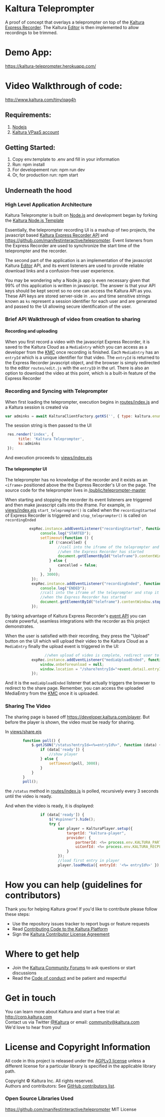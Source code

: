 # Kaltura Teleprompter
A proof of concept that overlays a teleprompter on top of the [Kaltura Express Recorder]( https://github.com/kaltura-vpaas/express-recorder). The Kaltura [Editor](https://github.com/kaltura-vpaas/kaltura-editor-app-embed) is then implemented to allow recordings to be trimmed. 

# Demo App: 
https://kaltura-teleprompter.herokuapp.com/

# Video Walkthrough of code:
http://www.kaltura.com/tiny/qag4h

## Requirements:

1. [Nodejs](https://nodejs.org/en/)
2. [Kaltura VPaaS account](https://corp.kaltura.com/video-paas/registration?utm_campaign=Meetabout&utm_medium=affiliates&utm_source=GitHub)

## Getting Started:

1. Copy env.template to .env and fill in your information
2. Run: npm install
3. For developement run: npm run dev   
4. Or, for production run: npm start

## Underneath the hood

### High Level Application Architecture

Kaltura Teleprompter is built on [Node.js](https://nodejs.org/) and development began by forking the [Kaltura Node.js Template](https://github.com/kaltura-vpaas/kaltura-nodejs-template) 

Essentially, the teleprompter recording UI is a mashup of two projects, the javascript based [Kaltura Express Recorder API](https://github.com/kaltura-vpaas/express-recorder)  and https://github.com/manifestinteractive/teleprompter. Event listeners from the Express Recorder are used to synchronize the start time of the teleprompter and the recorder.

The second part of the application is an implementation of the javascript Kaltura [Editor](https://github.com/kaltura-vpaas/kaltura-editor-app-embed) API, and its event listeners are used to provide reliable download links and a confusion-free user experience.

You may be wondering why a Node.js app is even necessary given that 99% of this application is written in javascript. The answer is that your API keys should be kept secret so no one can access the Kaltura API as you. These API keys are stored server-side in `.env` and time sensitive strings known as `ks` represent a session identifier for each user and are generated and passed to the UI allowing secure identification of the user.  

### Brief API Walkthrough of video from creation to sharing

#### Recording and uploading

When you first record a video with the javascript Express Recorder, it is saved to the Kaltura Cloud as a `MediaEntry` which you can access as a developer from the [KMC](https://kmc.kaltura.com/index.php/kmcng/login) once recording is finished. Each `MediaEntry` has an `entryId` which is a unique identifier for that video. The `entryId` is returned to the Express Recorder javascript object, and the browser is simply redirected to the editor `routes/edit.js` with the `entryID` in the url. There is also an option to download the video at this point, which is a built-in feature of the Express Recorder

### Recording and Syncing with Teleprompter

When first loading the teleprompter, execution begins in [routes/index.js](https://github.com/kaltura-vpaas/kaltura-teleprompter-nodejs/blob/master/routes/index.js) and a Kaltura session is created via 

```javascript
var adminks = await KalturaClientFactory.getKS('', { type: kaltura.enums.SessionType.ADMIN });
```

The session string is then passed to the UI

```javascript
 res.render('index', { 
      title: 'Kaltura Teleprompter',
      ks:adminks
 });
```

And execution proceeds to [views/index.ejs](https://github.com/kaltura-vpaas/kaltura-teleprompter-nodejs/blob/master/views/index.ejs) 

#### The teleprompter UI

The teleprompter has no knowledge of the recorder and it exists as an `<iframe>` positioned above the the Express Recorder's UI on the page. The source code for the teleprompter lives in [/public/teleprompter-master](https://github.com/kaltura-vpaas/kaltura-teleprompter-nodejs/tree/master/public/teleprompter-master)

When starting and stopping the recorder its event listeners are triggered and then make javascript calls into the iframe. For example, in [views/index.ejs](https://github.com/kaltura-vpaas/kaltura-teleprompter-nodejs/blob/master/views/index.ejs#L36)  `start_teleprompter()` is called when the `recordingStarted` of Express Recorder is triggered and  `stop_teleprompter()` is called on `recordingEnded` 

```javascript
           expRec.instance.addEventListener("recordingStarted", function () {
                console.log("STARTED");
                setTimeout(function () {
                    if (!cancelled) {
                        //call into the iframe of the teleprompter and start it
                        //when the Express Recorder has started
                        document.getElementById("teleframe").contentWindow.start_teleprompter();
                    } else {
                        cancelled = false;
                    }
                }, 3000);
            });
            expRec.instance.addEventListener("recordingEnded", function () {
                console.log("ENDED");
                //call into the iframe of the teleprompter and stop it
                //when the Express Recorder has started
                document.getElementById("teleframe").contentWindow.stop_teleprompter();
            });
```

By taking advantage of Kaltura Express Recorder's [event API](https://github.com/kaltura-vpaas/express-recorder) you can create powerful, seamless integrations with the recorder as this project demonstrates.

When the user is satisfied with their recording, they press the "Upload" button on the UI which will upload their video to the Kaltura Cloud as a `MediaEntry`  finally the upload event is triggered in the UI:

```javascript
   				  //when upload of video is complete, redirect user to share
            expRec.instance.addEventListener("mediaUploadEnded", function(event) {
                window.onbeforeunload = null;
                window.location = "/share?entryId="+event.detail.entryId;
            });
```

And it is the `mediaUploadEnded` listener that actually triggers the browser to redirect to the share page. Remember, you can access the uploaded MediaEntry from the [KMC](https://kmc.kaltura.com/index.php/kmcng/login) once it is uploaded.

### Sharing The Video

The sharing page is based off https://developer.kaltura.com/player. But before the player is shown, the video must be ready for sharing. 

In [views/share.ejs](https://github.com/kaltura-vpaas/kaltura-teleprompter-nodejs/blob/master/views/share.ejs) 

```javascript
  		function poll() {
            $.getJSON("/status?entryId=<%=entryId%>", function (data) {
                if (data['ready']) {
                    //show player
                } else {
                    setTimeout(poll, 3000);
                }
            }
        }
        poll();
```

the `/status` method in [routes/index.js](https://github.com/kaltura-vpaas/kaltura-teleprompter-nodejs/blob/master/routes/index.js) is polled, recursively every 3 seconds until the video is ready. 

And when the video is ready, it is displayed:

```javascript
 				if (data['ready']) {
                    $("#spinner").hide();
                    try {
                        var player = KalturaPlayer.setup({
                            targetId: "kaltura-player",
                            provider: {
                                partnerId: <%= process.env.KALTURA_PARTNER_ID %>,
                                uiConfId: <%= process.env.KALTURA_RECPLAYER_ID %>
                            }
                        });
                        //load first entry in player
                        player.loadMedia({ entryId: '<%= entryId%>' });
```



# How you can help (guidelines for contributors) 

Thank you for helping Kaltura grow! If you'd like to contribute please follow these steps:
* Use the repository issues tracker to report bugs or feature requests
* Read [Contributing Code to the Kaltura Platform](https://github.com/kaltura/platform-install-packages/blob/master/doc/Contributing-to-the-Kaltura-Platform.md)
* Sign the [Kaltura Contributor License Agreement](https://agentcontribs.kaltura.org/)

# Where to get help
* Join the [Kaltura Community Forums](https://forum.kaltura.org/) to ask questions or start discussions
* Read the [Code of conduct](https://forum.kaltura.org/faq) and be patient and respectful

# Get in touch
You can learn more about Kaltura and start a free trial at: http://corp.kaltura.com    
Contact us via Twitter [@Kaltura](https://twitter.com/Kaltura) or email: community@kaltura.com  
We'd love to hear from you!

# License and Copyright Information
All code in this project is released under the [AGPLv3 license](http://www.gnu.org/licenses/agpl-3.0.html) unless a different license for a particular library is specified in the applicable library path.   

Copyright © Kaltura Inc. All rights reserved.   
Authors and contributors: See [GitHub contributors list](https://github.com/kaltura/YOURREPONAME/graphs/contributors).  

### Open Source Libraries Used

https://github.com/manifestinteractive/teleprompter  MIT License
